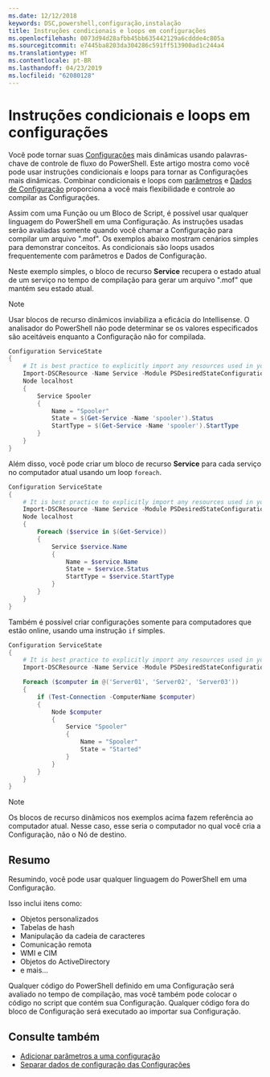 ```yaml
---
ms.date: 12/12/2018
keywords: DSC,powershell,configuração,instalação
title: Instruções condicionais e loops em configurações
ms.openlocfilehash: 0073d94d28afbb45bb635442129a6cddde4c805a
ms.sourcegitcommit: e7445ba8203da304286c591ff513900ad1c244a4
ms.translationtype: HT
ms.contentlocale: pt-BR
ms.lasthandoff: 04/23/2019
ms.locfileid: "62080128"
---
```

# <a name="conditional-statements-and-loops-in-configurations"></a>Instruções condicionais e loops em configurações

Você pode tornar suas [Configurações](configurations.md) mais dinâmicas usando palavras-chave de controle de fluxo do PowerShell. Este artigo mostra como você pode usar instruções condicionais e loops para tornar as Configurações mais dinâmicas. Combinar condicionais e loops com [parâmetros](add-parameters-to-a-configuration.md) e [Dados de Configuração](configData.md) proporciona a você mais flexibilidade e controle ao compilar as Configurações.

Assim com uma Função ou um Bloco de Script, é possível usar qualquer linguagem do PowerShell em uma Configuração. As instruções usadas serão avaliadas somente quando você chamar a Configuração para compilar um arquivo ".mof". Os exemplos abaixo mostram cenários simples para demonstrar conceitos. As condicionais são loops usados frequentemente com parâmetros e Dados de Configuração.

Neste exemplo simples, o bloco de recurso **Service** recupera o estado atual de um serviço no tempo de compilação para gerar um arquivo ".mof" que mantém seu estado atual.

> [!NOTE]
> Usar blocos de recurso dinâmicos inviabiliza a eficácia do Intellisense. O analisador do PowerShell não pode determinar se os valores especificados são aceitáveis enquanto a Configuração não for compilada.

```powershell
Configuration ServiceState
{
    # It is best practice to explicitly import any resources used in your Configurations.
    Import-DSCResource -Name Service -Module PSDesiredStateConfiguration
    Node localhost
    {
        Service Spooler
        {
            Name = "Spooler"
            State = $(Get-Service -Name 'spooler').Status
            StartType = $(Get-Service -Name 'spooler').StartType
        }
    }
}
```

Além disso, você pode criar um bloco de recurso **Service** para cada serviço no computador atual usando um loop `foreach`.

```powershell
Configuration ServiceState
{
    # It is best practice to explicitly import any resources used in your Configurations.
    Import-DSCResource -Name Service -Module PSDesiredStateConfiguration
    Node localhost
    {
        Foreach ($service in $(Get-Service))
        {
            Service $service.Name
            {
                Name = $service.Name
                State = $service.Status
                StartType = $service.StartType
            }
        }
    }
}
```

Também é possível criar configurações somente para computadores que estão online, usando uma instrução `if` simples.

```powershell
Configuration ServiceState
{
    # It is best practice to explicitly import any resources used in your Configurations.
    Import-DSCResource -Name Service -Module PSDesiredStateConfiguration

    Foreach ($computer in @('Server01', 'Server02', 'Server03'))
    {
        if (Test-Connection -ComputerName $computer)
        {
            Node $computer
            {
                Service "Spooler"
                {
                    Name = "Spooler"
                    State = "Started"
                }
            }
        }
    }
}
```

> [!NOTE]
> Os blocos de recurso dinâmicos nos exemplos acima fazem referência ao computador atual. Nesse caso, esse seria o computador no qual você cria a Configuração, não o Nó de destino.

<!---
Mention Get-DSCConfigurationFromSystem
-->

## <a name="summary"></a>Resumo

Resumindo, você pode usar qualquer linguagem do PowerShell em uma Configuração.

Isso inclui itens como:

- Objetos personalizados
- Tabelas de hash
- Manipulação da cadeia de caracteres
- Comunicação remota
- WMI e CIM
- Objetos do ActiveDirectory
- e mais...

Qualquer código do PowerShell definido em uma Configuração será avaliado no tempo de compilação, mas você também pode colocar o código no script que contém sua Configuração. Qualquer código fora do bloco de Configuração será executado ao importar sua Configuração.

## <a name="see-also"></a>Consulte também

- [Adicionar parâmetros a uma configuração](add-parameters-to-a-configuration.md)
- [Separar dados de configuração das Configurações](configData.md)
